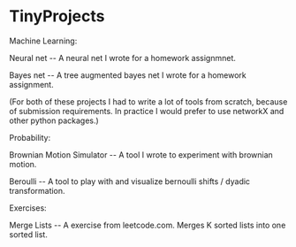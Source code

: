 

# TinyProjects

Machine Learning:

Neural net -- A neural net I wrote for a homework assignmnet.

Bayes net -- A tree augmented bayes net I wrote for a homework assignment.

(For both of these projects I had to write a lot of tools from scratch, because of submission requirements. In practice I would prefer to use networkX and other python packages.)

Probability:

Brownian Motion Simulator -- A tool I wrote to experiment with brownian motion.

Beroulli -- A tool to play with and visualize bernoulli shifts / dyadic transformation.

Exercises:

Merge Lists -- A exercise from leetcode.com. Merges K sorted lists into one sorted list.
